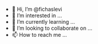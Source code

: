 - 👋 Hi, I’m @fichaslevi
- 👀 I’m interested in ...
- 🌱 I’m currently learning ...
- 💞️ I’m looking to collaborate on ...
- 📫 How to reach me ...

<!---
fichaslevi/fichaslevi is a ✨ special ✨ repository because its `README.md` (this file) appears on your GitHub profile.
You can click the Preview link to take a look at your changes.
--->
